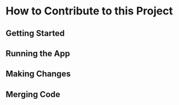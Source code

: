 # How to Contribute to this Project

## Getting Started
<!-- include any prerequsities for running the project; it's good to document this while setting up a totally fresh instance, ideally on a different machine than where it was written -->
<!-- include the steps someone should take to get the code on their machine and set up any relevant upstream branches -->
<!-- include steps to that need to be taken before running the app -->

## Running the App
<!-- include how to get the app up and running and how to confirm it's working as intended -->
<!-- if there are scripts, this is a good place to describe what they do -->

## Making Changes
<!-- include the preferred process of making changes (branch and commit conventions, etc) -->

## Merging Code
<!-- include any steps needed to make sure code has all the latest changes from upstream -->
<!-- include any linting/formatting steps that should be taken before requesting  to merge code -->
<!-- include preferred PR conventions -->

